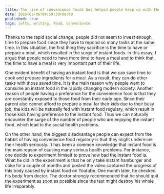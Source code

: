 ```yaml
---
title: The rise of convenience foods has helped people keep up with the speed of the modern life style. What are the advantages of this trend? Do the advantages outweigh the disadvantages?
date: 2016-02-06T04:59:30+09:00
published: true
tags: ielts, writing, food, convenience
---
```



Thanks to the rapid social change, people did not seem to invest enough time to prepare food since they have to repond so many tasks at the same time. In this situation, the first thing they sacrifice is the time to have or prepare a meal, which resulted in the surge of instant foods. In this essay, I argue that people need to have more time to have a meal and to think that the time to have a meal is very important part of their life.


One evident benefit of having an instant food is that we can save time to cook and prepare ingredients for a meal. As a result, they can do other tasks with those saved time. It is the main reason why people want to consume an instant food in the rapidly changing modern society. Another reason of people having a preferance for the convenience food is that they are constantly exposed to those food from their early age. Since their parent also cannot afford to prepare a meal for their kids due to their busy job, the kids will be naturally fed with instant food regulary, which result in those kids having preference to the instant food. Thus we can naturally encounter the surge of the number of people who are enjoying the instant food, which lead to the social health problems.


On the other hand, the biggest disadvantage people can expect from the habbit of having convenience food regularly is that they might undermine their health seriously. It has been a common knowledge that instant food is the main reason of causing many serious health problems. For instance, one decide to experiment himself to prove how bad the instant food is. What he did in the experiment is that he only take instant hamburger and coke for a couple of months and posted the video captured the progress of this body caused by instant food on Youtube. One month later, he checked his body from doctor. The doctor strongly recommended that he should quit the experiment as soon as possible since the test might destroy his whole life irreparably.



